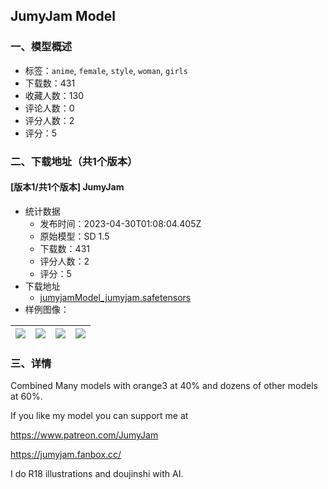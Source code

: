 ## JumyJam Model
### 一、模型概述

- 标签：`anime`, `female`, `style`, `woman`, `girls`
- 下载数：431
- 收藏人数：130
- 评论人数：0
- 评分人数：2
- 评分：5

### 二、下载地址（共1个版本）

#### [版本1/共1个版本] JumyJam

- 统计数据
  - 发布时间：2023-04-30T01:08:04.405Z
  - 原始模型：SD 1.5
  - 下载数：431
  - 评分人数：2
  - 评分：5
- 下载地址
  - [jumyjamModel_jumyjam.safetensors](https://civitai.com/api/download/models/58512)
- 样例图像：

| <img src="https://image.civitai.com/xG1nkqKTMzGDvpLrqFT7WA/0f2db8f2-1dbd-433b-170a-cf65cf187f00/width=450/637352.jpeg" /> | <img src="https://image.civitai.com/xG1nkqKTMzGDvpLrqFT7WA/18bc00b3-7067-483b-3caa-556d84fa5600/width=450/637351.jpeg" /> | <img src="https://image.civitai.com/xG1nkqKTMzGDvpLrqFT7WA/8b51dddd-672b-4fe5-6b61-2e0e78fb8e00/width=450/637366.jpeg" /> | <img src="https://image.civitai.com/xG1nkqKTMzGDvpLrqFT7WA/0c2d83df-6978-4d08-21a4-b51e5771ce00/width=450/637369.jpeg" /> |
| ---- | ---- | ---- | ---- |


### 三、详情
<p>Combined Many models with orange3 at 40% and dozens of other models at 60%.</p><p>If you like my model you can support me at</p><p><a target="_blank" rel="ugc" href="https://www.patreon.com/JumyJam">https://www.patreon.com/JumyJam</a></p><p><a target="_blank" rel="ugc" href="https://jumyjam.fanbox.cc/">https://jumyjam.fanbox.cc/</a></p><p>I do R18 illustrations and doujinshi with AI. </p>